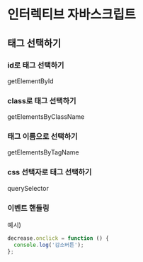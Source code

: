 # 인터렉티브 자바스크립트
## 태그 선택하기

### id로 태그 선택하기

getElementById

### class로 태그 선택하기

getElementsByClassName

### 태그 이름으로 선택하기

getElementsByTagName

### css 선택자로 태그 선택하기

querySelector

### 이벤트 핸들링

예시)
```js
decrease.onclick = function () {
  console.log('감소버튼');
};
```
